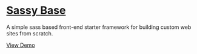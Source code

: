 # [Sassy Base](https://kccnma.github.io/sassybase/)

A simple sass based front-end starter framework for building custom web sites from scratch.

[View Demo](https://kccnma.github.io/sassybase/)
